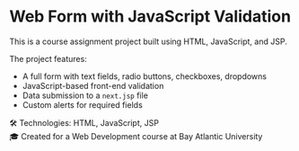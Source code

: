 # Web Form with JavaScript Validation

This is a course assignment project built using HTML, JavaScript, and JSP.

The project features:
- A full form with text fields, radio buttons, checkboxes, dropdowns
- JavaScript-based front-end validation
- Data submission to a `next.jsp` file
- Custom alerts for required fields

🛠️ Technologies: HTML, JavaScript, JSP  
🎓 Created for a Web Development course at Bay Atlantic University
